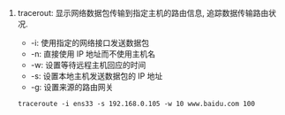 1. tracerout: 显示网络数据包传输到指定主机的路由信息, 追踪数据传输路由状况.

   - -i: 使用指定的网络接口发送数据包
   - -n: 直接使用 IP 地址而不使用主机名
   - -w: 设置等待远程主机回应的时间
   - -s: 设置本地主机发送数据包的 IP 地址
   - -g: 设置来源的路由网关

   ```shell
   traceroute -i ens33 -s 192.168.0.105 -w 10 www.baidu.com 100
   ```

   


